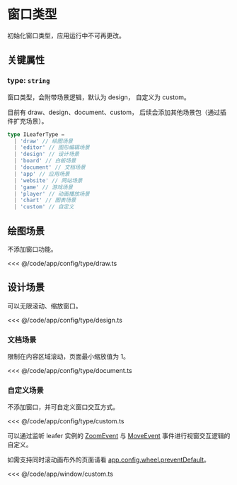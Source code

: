 # 窗口类型

初始化窗口类型，应用运行中不可再更改。

## 关键属性

### type: `string`

窗口类型，会附带场景逻辑，默认为 design， 自定义为 custom。

目前有 draw、design、document、custom， 后续会添加其他场景包（通过插件扩充场景）。

```ts
type ILeaferType =
  | 'draw' // 绘图场景
  | 'editor' // 图形编辑场景
  | 'design' // 设计场景
  | 'board' // 白板场景
  | 'document' // 文档场景
  | 'app' // 应用场景
  | 'website' // 网站场景
  | 'game' // 游戏场景
  | 'player' // 动画播放场景
  | 'chart' // 图表场景
  | 'custom' // 自定义
```

## 绘图场景

不添加窗口功能。

<<< @/code/app/config/type/draw.ts

## 设计场景

可以无限滚动、缩放窗口。

<<< @/code/app/config/type/design.ts

### 文档场景

限制在内容区域滚动，页面最小缩放值为 1。

<<< @/code/app/config/type/document.ts

### 自定义场景

不添加窗口，并可自定义窗口交互方式。

<<< @/code/app/config/type/custom.ts

可以通过监听 leafer 实例的 [ZoomEvent](/reference/event/ui/Zoom) 与 [MoveEvent](/reference/event/ui/Move) 事件进行视窗交互逻辑的自定义。

如需支持同时滚动画布外的页面请看 [app.config.wheel.preventDefault](/reference/config/app/wheel.md#wheel-preventdefault-boolean)。

<<< @/code/app/window/custom.ts
